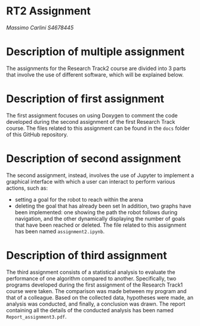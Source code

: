 # RT2 Assignment
_Massimo Carlini S4678445_

# Description of multiple assignment
The assignments for the Research Track2 course are divided into 3 parts that involve the use of different software, which will be explained below.

# Description of first assignment
The first assignment focuses on using Doxygen to comment the code developed during the second assignment of the first Research Track course.
The files related to this assignment can be found in the `docs` folder of this GitHub repository.

# Description of second assignment
The second assignment, instead, involves the use of Jupyter to implement a graphical interface with which a user can interact to perform various actions, such as:

* setting a goal for the robot to reach within the arena
* deleting the goal that has already been set
In addition, two graphs have been implemented: one showing the path the robot follows during navigation, and the other dynamically displaying the number of goals that have been reached or deleted.
The file related to this assignment has been named `assignment2.ipynb`.

# Description of third assignment
The third assignment consists of a statistical analysis to evaluate the performance of one algorithm compared to another. Specifically, two programs developed during the first assignment of the Research Track1 course were taken. The comparison was made between my program and that of a colleague. Based on the collected data, hypotheses were made, an analysis was conducted, and finally, a conclusion was drawn.
The report containing all the details of the conducted analysis has been named `Report_assignment3.pdf`.







